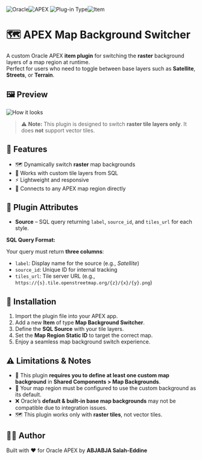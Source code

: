 ![Oracle](https://img.shields.io/badge/ORACLE-grey?style=for-the-badge)![APEX](https://img.shields.io/badge/APEX-brightgreen?style=for-the-badge)
![Plug-in Type](https://img.shields.io/badge/Plug--in_Type-grey?style=for-the-badge)![Item](https://img.shields.io/badge/Item-blue?style=for-the-badge)

# 🗺️ APEX Map Background Switcher

A custom Oracle APEX **item plugin** for switching the **raster** background layers of a map region at runtime.  
Perfect for users who need to toggle between base layers such as **Satellite**, **Streets**, or **Terrain**.

## 🖼️ Preview

![How it looks](./how_it_looks.gif)

> ⚠️ **Note:** This plugin is designed to switch **raster tile layers only**. It does **not** support vector tiles.

## 📌 Features

- 🗺️ Dynamically switch **raster** map backgrounds
- 🔄 Works with custom tile layers from SQL
- ⚡ Lightweight and responsive
- 🧩 Connects to any APEX map region directly

## 🔌 Plugin Attributes

- **Source** – SQL query returning `label`, `source_id`, and `tiles_url` for each style.

**SQL Query Format:**

Your query must return **three columns**:

- `label`: Display name for the source (e.g., _Satellite_)
- `source_id`: Unique ID for internal tracking
- `tiles_url`: Tile server URL (e.g., `https://{s}.tile.openstreetmap.org/{z}/{x}/{y}.png`)

## 🚀 Installation

1. Import the plugin file into your APEX app.
2. Add a new **Item** of type **Map Background Switcher**.
3. Define the **SQL Source** with your tile layers.
4. Set the **Map Region Static ID** to target the correct map.
5. Enjoy a seamless map background switch experience.

## ⚠️ Limitations & Notes

- 🧱 This plugin **requires you to define at least one custom map background** in **Shared Components > Map Backgrounds**.
- 🧭 Your map region must be configured to use the custom background as its default.
- ❌ Oracle’s **default & built-in base map backgrounds** may not be compatible due to integration issues.
- 🗺️ This plugin works only with **raster tiles**, not vector tiles.

## 🧑‍💻 Author

Built with ❤️ for Oracle APEX by **ABJABJA Salah-Eddine**
